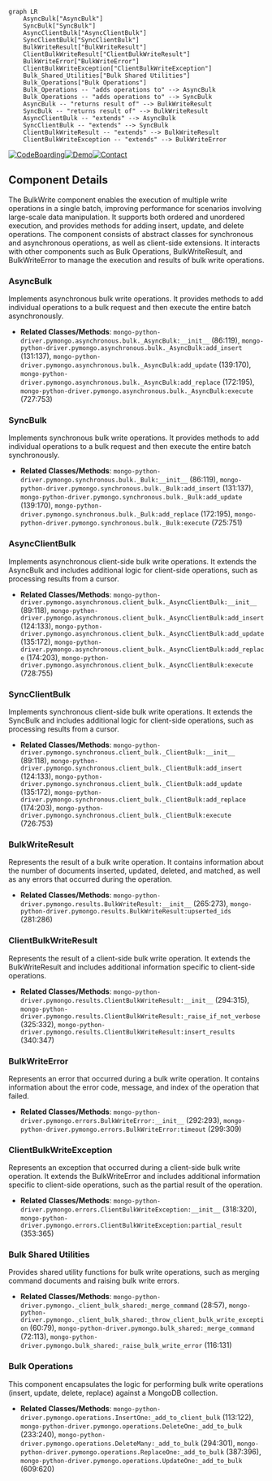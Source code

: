 ```mermaid
graph LR
    AsyncBulk["AsyncBulk"]
    SyncBulk["SyncBulk"]
    AsyncClientBulk["AsyncClientBulk"]
    SyncClientBulk["SyncClientBulk"]
    BulkWriteResult["BulkWriteResult"]
    ClientBulkWriteResult["ClientBulkWriteResult"]
    BulkWriteError["BulkWriteError"]
    ClientBulkWriteException["ClientBulkWriteException"]
    Bulk_Shared_Utilities["Bulk Shared Utilities"]
    Bulk_Operations["Bulk Operations"]
    Bulk_Operations -- "adds operations to" --> AsyncBulk
    Bulk_Operations -- "adds operations to" --> SyncBulk
    AsyncBulk -- "returns result of" --> BulkWriteResult
    SyncBulk -- "returns result of" --> BulkWriteResult
    AsyncClientBulk -- "extends" --> AsyncBulk
    SyncClientBulk -- "extends" --> SyncBulk
    ClientBulkWriteResult -- "extends" --> BulkWriteResult
    ClientBulkWriteException -- "extends" --> BulkWriteError
```
[![CodeBoarding](https://img.shields.io/badge/Generated%20by-CodeBoarding-9cf?style=flat-square)](https://github.com/CodeBoarding/CodeBoarding)[![Demo](https://img.shields.io/badge/Try%20our-Demo-blue?style=flat-square)](https://www.codeboarding.org/demo)[![Contact](https://img.shields.io/badge/Contact%20us%20-%20codeboarding@gmail.com-lightgrey?style=flat-square)](mailto:codeboarding@gmail.com)

## Component Details

The BulkWrite component enables the execution of multiple write operations in a single batch, improving performance for scenarios involving large-scale data manipulation. It supports both ordered and unordered execution, and provides methods for adding insert, update, and delete operations. The component consists of abstract classes for synchronous and asynchronous operations, as well as client-side extensions. It interacts with other components such as Bulk Operations, BulkWriteResult, and BulkWriteError to manage the execution and results of bulk write operations.

### AsyncBulk
Implements asynchronous bulk write operations. It provides methods to add individual operations to a bulk request and then execute the entire batch asynchronously.
- **Related Classes/Methods**: `mongo-python-driver.pymongo.asynchronous.bulk._AsyncBulk:__init__` (86:119), `mongo-python-driver.pymongo.asynchronous.bulk._AsyncBulk:add_insert` (131:137), `mongo-python-driver.pymongo.asynchronous.bulk._AsyncBulk:add_update` (139:170), `mongo-python-driver.pymongo.asynchronous.bulk._AsyncBulk:add_replace` (172:195), `mongo-python-driver.pymongo.asynchronous.bulk._AsyncBulk:execute` (727:753)

### SyncBulk
Implements synchronous bulk write operations. It provides methods to add individual operations to a bulk request and then execute the entire batch synchronously.
- **Related Classes/Methods**: `mongo-python-driver.pymongo.synchronous.bulk._Bulk:__init__` (86:119), `mongo-python-driver.pymongo.synchronous.bulk._Bulk:add_insert` (131:137), `mongo-python-driver.pymongo.synchronous.bulk._Bulk:add_update` (139:170), `mongo-python-driver.pymongo.synchronous.bulk._Bulk:add_replace` (172:195), `mongo-python-driver.pymongo.synchronous.bulk._Bulk:execute` (725:751)

### AsyncClientBulk
Implements asynchronous client-side bulk write operations. It extends the AsyncBulk and includes additional logic for client-side operations, such as processing results from a cursor.
- **Related Classes/Methods**: `mongo-python-driver.pymongo.asynchronous.client_bulk._AsyncClientBulk:__init__` (89:118), `mongo-python-driver.pymongo.asynchronous.client_bulk._AsyncClientBulk:add_insert` (124:133), `mongo-python-driver.pymongo.asynchronous.client_bulk._AsyncClientBulk:add_update` (135:172), `mongo-python-driver.pymongo.asynchronous.client_bulk._AsyncClientBulk:add_replace` (174:203), `mongo-python-driver.pymongo.asynchronous.client_bulk._AsyncClientBulk:execute` (728:755)

### SyncClientBulk
Implements synchronous client-side bulk write operations. It extends the SyncBulk and includes additional logic for client-side operations, such as processing results from a cursor.
- **Related Classes/Methods**: `mongo-python-driver.pymongo.synchronous.client_bulk._ClientBulk:__init__` (89:118), `mongo-python-driver.pymongo.synchronous.client_bulk._ClientBulk:add_insert` (124:133), `mongo-python-driver.pymongo.synchronous.client_bulk._ClientBulk:add_update` (135:172), `mongo-python-driver.pymongo.synchronous.client_bulk._ClientBulk:add_replace` (174:203), `mongo-python-driver.pymongo.synchronous.client_bulk._ClientBulk:execute` (726:753)

### BulkWriteResult
Represents the result of a bulk write operation. It contains information about the number of documents inserted, updated, deleted, and matched, as well as any errors that occurred during the operation.
- **Related Classes/Methods**: `mongo-python-driver.pymongo.results.BulkWriteResult:__init__` (265:273), `mongo-python-driver.pymongo.results.BulkWriteResult:upserted_ids` (281:286)

### ClientBulkWriteResult
Represents the result of a client-side bulk write operation. It extends the BulkWriteResult and includes additional information specific to client-side operations.
- **Related Classes/Methods**: `mongo-python-driver.pymongo.results.ClientBulkWriteResult:__init__` (294:315), `mongo-python-driver.pymongo.results.ClientBulkWriteResult:_raise_if_not_verbose` (325:332), `mongo-python-driver.pymongo.results.ClientBulkWriteResult:insert_results` (340:347)

### BulkWriteError
Represents an error that occurred during a bulk write operation. It contains information about the error code, message, and index of the operation that failed.
- **Related Classes/Methods**: `mongo-python-driver.pymongo.errors.BulkWriteError:__init__` (292:293), `mongo-python-driver.pymongo.errors.BulkWriteError:timeout` (299:309)

### ClientBulkWriteException
Represents an exception that occurred during a client-side bulk write operation. It extends the BulkWriteError and includes additional information specific to client-side operations, such as the partial result of the operation.
- **Related Classes/Methods**: `mongo-python-driver.pymongo.errors.ClientBulkWriteException:__init__` (318:320), `mongo-python-driver.pymongo.errors.ClientBulkWriteException:partial_result` (353:365)

### Bulk Shared Utilities
Provides shared utility functions for bulk write operations, such as merging command documents and raising bulk write errors.
- **Related Classes/Methods**: `mongo-python-driver.pymongo._client_bulk_shared:_merge_command` (28:57), `mongo-python-driver.pymongo._client_bulk_shared:_throw_client_bulk_write_exception` (60:79), `mongo-python-driver.pymongo.bulk_shared:_merge_command` (72:113), `mongo-python-driver.pymongo.bulk_shared:_raise_bulk_write_error` (116:131)

### Bulk Operations
This component encapsulates the logic for performing bulk write operations (insert, update, delete, replace) against a MongoDB collection.
- **Related Classes/Methods**: `mongo-python-driver.pymongo.operations.InsertOne:_add_to_client_bulk` (113:122), `mongo-python-driver.pymongo.operations.DeleteOne:_add_to_bulk` (233:240), `mongo-python-driver.pymongo.operations.DeleteMany:_add_to_bulk` (294:301), `mongo-python-driver.pymongo.operations.ReplaceOne:_add_to_bulk` (387:396), `mongo-python-driver.pymongo.operations.UpdateOne:_add_to_bulk` (609:620)